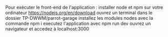 Pour exécuter le front-end de l'application : 
installer node et npm sur votre ordinateur https://nodejs.org/en/download
ouvrez un terminal dans le dossier TP-DWWM/parrot-garage
installez les modules nodes avec la commande npm i
executez l'application avec npm run dev
ouvrez un navigateur et accedez à localhost:3000
